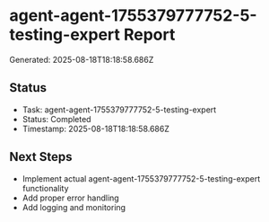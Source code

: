 # agent-agent-1755379777752-5-testing-expert Report

Generated: 2025-08-18T18:18:58.686Z

## Status
- Task: agent-agent-1755379777752-5-testing-expert
- Status: Completed
- Timestamp: 2025-08-18T18:18:58.686Z

## Next Steps
- Implement actual agent-agent-1755379777752-5-testing-expert functionality
- Add proper error handling
- Add logging and monitoring
